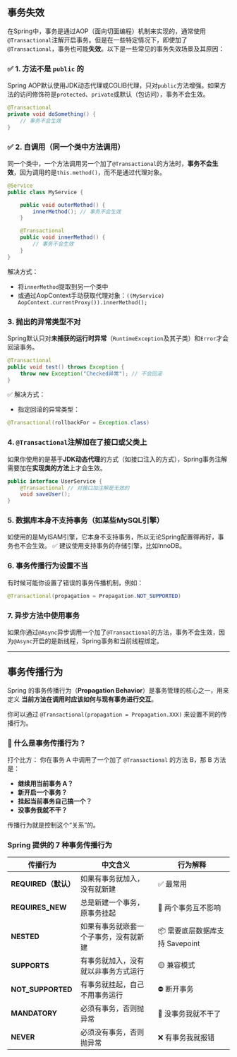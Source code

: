 

## 事务失效

在Spring中，事务是通过AOP（面向切面编程）机制来实现的，通常使用`@Transactional`注解开启事务。但是在一些特定情况下，即使加了`@Transactional`，事务也可能**失效**。以下是一些常见的事务失效场景及其原因：

### ✅ **1. 方法不是 `public` 的**
Spring AOP默认使用JDK动态代理或CGLIB代理，只对`public`方法增强。如果方法的访问修饰符是`protected`、`private`或默认（包访问），事务不会生效。

```java
@Transactional
private void doSomething() {
    // 事务不会生效
}
```


### ✅ **2. 自调用（同一个类中方法调用）**
同一个类中，一个方法调用另一个加了`@Transactional`的方法时，**事务不会生效**，因为调用的是`this.method()`，而不是通过代理对象。
```java
@Service
public class MyService {

    public void outerMethod() {
        innerMethod(); // 事务不会生效
    }

    @Transactional
    public void innerMethod() {
        // 事务不会生效
    }
}

```

解决方式：
- 将`innerMethod`提取到另一个类中
- 或通过AopContext手动获取代理对象：`((MyService) AopContext.currentProxy()).innerMethod();`


### **3. 抛出的异常类型不对**

Spring默认只对**未捕获的运行时异常**（`RuntimeException`及其子类）和`Error`才会回滚事务。

```java
@Transactional
public void test() throws Exception {
    throw new Exception("Checked异常"); // 不会回滚
}
```

✅ 解决方式：
- 指定回滚的异常类型：
```java
@Transactional(rollbackFor = Exception.class)
```


### **4. `@Transactional`注解加在了接口或父类上**

如果你使用的是基于**JDK动态代理**的方式（如接口注入的方式），Spring事务注解需要加在**实现类的方法**上才会生效。

```java
public interface UserService {
    @Transactional // 对接口加注解是无效的
    void saveUser();
}
```


### **5. 数据库本身不支持事务（如某些MySQL引擎）**

如使用的是MyISAM引擎，它本身不支持事务，所以无论Spring配置得再好，事务也不会生效。
✅ 建议使用支持事务的存储引擎，比如InnoDB。


### **6. 事务传播行为设置不当**
有时候可能你设置了错误的事务传播机制，例如：
```java
@Transactional(propagation = Propagation.NOT_SUPPORTED)
```


### **7. 异步方法中使用事务**
如果你通过`@Async`异步调用一个加了`@Transactional`的方法，事务不会生效，因为`@Async`开启的是新线程，Spring事务和当前线程绑定。



---



## 事务传播行为

Spring 的事务传播行为（**Propagation Behavior**）是事务管理的核心之一，用来定义 **当前方法在调用时应该如何与现有事务进行交互**。

你可以通过 `@Transactional(propagation = Propagation.XXX)` 来设置不同的传播行为。


### 🌱 什么是事务传播行为？

打个比方： 你在事务 A 中调用了一个加了 `@Transactional` 的方法 B，那 B 方法是：
- **继续用当前事务 A？**
- **新开启一个事务？**
- **挂起当前事务自己搞一个？**
- **没事务我就不干？**

传播行为就是控制这个“关系”的。


### Spring 提供的 7 种事务传播行为

| 传播行为              | 中文含义                | 行为解释                   |
| ----------------- | ------------------- | ---------------------- |
| **REQUIRED（默认）**  | 如果有事务就加入，没有就新建      | ✅ 最常用                  |
| **REQUIRES_NEW**  | 总是新建一个事务，原事务挂起      | 🔄 两个事务互不影响            |
| **NESTED**        | 如果有事务就嵌套一个子事务，没有就新建 | 📦 需要底层数据库支持 Savepoint |
| **SUPPORTS**      | 有事务就加入，没有就以非事务方式运行  | 🟡 兼容模式                |
| **NOT_SUPPORTED** | 有事务就挂起，自己不用事务运行     | ⛔ 断开事务                 |
| **MANDATORY**     | 必须有事务，否则抛异常         | 🚫 没事务我就不干了            |
| **NEVER**         | 必须没有事务，否则抛异常        | ❌ 有事务我就报错              |
